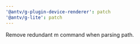 ```yaml
---
'@antv/g-plugin-device-renderer': patch
'@antv/g-lite': patch
---
```


Remove redundant m command when parsing path.
